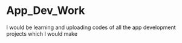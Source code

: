 # App_Dev_Work
I would be learning and uploading codes of all the app development projects which I would make

